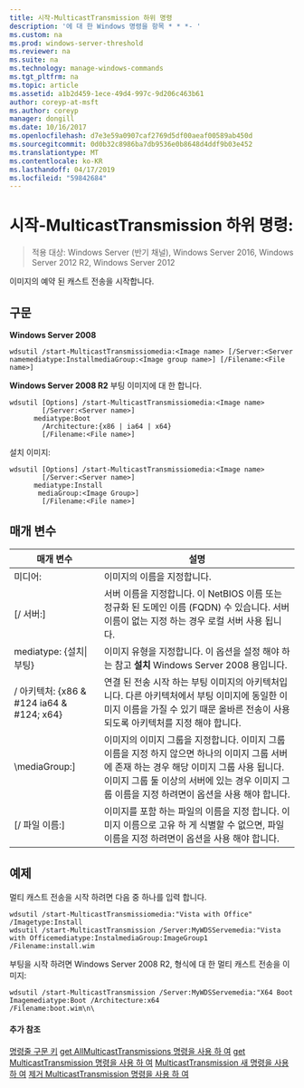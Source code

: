 ```yaml
---
title: 시작-MulticastTransmission 하위 명령
description: '에 대 한 Windows 명령을 항목 * * *- '
ms.custom: na
ms.prod: windows-server-threshold
ms.reviewer: na
ms.suite: na
ms.technology: manage-windows-commands
ms.tgt_pltfrm: na
ms.topic: article
ms.assetid: a1b2d459-1ece-49d4-997c-9d206c463b61
author: coreyp-at-msft
ms.author: coreyp
manager: dongill
ms.date: 10/16/2017
ms.openlocfilehash: d7e3e59a0907caf2769d5df00aeaf00589ab450d
ms.sourcegitcommit: 0d0b32c8986ba7db9536e0b8648d4ddf9b03e452
ms.translationtype: MT
ms.contentlocale: ko-KR
ms.lasthandoff: 04/17/2019
ms.locfileid: "59842684"
---
```

# <a name="subcommand-start-multicasttransmission"></a>시작-MulticastTransmission 하위 명령:

>적용 대상: Windows Server (반기 채널), Windows Server 2016, Windows Server 2012 R2, Windows Server 2012

이미지의 예약 된 캐스트 전송을 시작합니다.
## <a name="syntax"></a>구문
**Windows Server 2008**
```
wdsutil /start-MulticastTransmissiomedia:<Image name> [/Server:<Server namemediatype:InstallmediaGroup:<Image group name>] [/Filename:<File name>]
```
**Windows Server 2008 R2** 부팅 이미지에 대 한 합니다.
```
wdsutil [Options] /start-MulticastTransmissiomedia:<Image name>
        [/Server:<Server name>]
      mediatype:Boot
        /Architecture:{x86 | ia64 | x64}
        [/Filename:<File name>]
```
설치 이미지:
```
wdsutil [Options] /start-MulticastTransmissiomedia:<Image name>
        [/Server:<Server name>]
      mediatype:Install
       mediaGroup:<Image Group>]
        [/Filename:<File name>]
```
## <a name="parameters"></a>매개 변수
|매개 변수|설명|
|-------|--------|
미디어:<Image name>|이미지의 이름을 지정합니다.|
|[/ 서버:<Server name>]|서버 이름을 지정합니다. 이 NetBIOS 이름 또는 정규화 된 도메인 이름 (FQDN) 수 있습니다. 서버 이름이 없는 지정 하는 경우 로컬 서버 사용 됩니다.|
mediatype: {설치&#124;부팅}|이미지 유형을 지정합니다. 이 옵션을 설정 해야 하는 참고 **설치** Windows Server 2008 용입니다.|
|/ 아키텍처: {x86 & #124 ia64 & #124; x64}|연결 된 전송 시작 하는 부팅 이미지의 아키텍처입니다. 다른 아키텍처에서 부팅 이미지에 동일한 이미지 이름을 가질 수 있기 때문 올바른 전송이 사용 되도록 아키텍처를 지정 해야 합니다.|
|\mediaGroup:<Image group name>]|이미지의 이미지 그룹을 지정합니다. 이미지 그룹 이름을 지정 하지 않으면 하나의 이미지 그룹 서버에 존재 하는 경우 해당 이미지 그룹 사용 됩니다. 이미지 그룹 둘 이상의 서버에 있는 경우 이미지 그룹 이름을 지정 하려면이 옵션을 사용 해야 합니다.|
|[/ 파일 이름:<File name>]|이미지를 포함 하는 파일의 이름을 지정 합니다. 이미지 이름으로 고유 하 게 식별할 수 없으면, 파일 이름을 지정 하려면이 옵션을 사용 해야 합니다.|
## <a name="BKMK_examples"></a>예제
멀티 캐스트 전송을 시작 하려면 다음 중 하나를 입력 합니다.
```
wdsutil /start-MulticastTransmissiomedia:"Vista with Office"
/Imagetype:Install
wdsutil /start-MulticastTransmission /Server:MyWDSServemedia:"Vista with Officemediatype:InstalmediaGroup:ImageGroup1 /Filename:install.wim
```
부팅을 시작 하려면 Windows Server 2008 R2, 형식에 대 한 멀티 캐스트 전송을 이미지:
```
wdsutil /start-MulticastTransmission /Server:MyWDSServemedia:"X64 Boot Imagemediatype:Boot /Architecture:x64
/Filename:boot.wim\n\
```
#### <a name="additional-references"></a>추가 참조
[명령줄 구문 키](command-line-syntax-key.md)
[get AllMulticastTransmissions 명령을 사용 하 여](using-the-get-allmulticasttransmissions-command.md)
[get MulticastTransmission 명령을 사용 하 여](using-the-get-multicasttransmission-command.md)
[MulticastTransmission 새 명령을 사용 하 여](using-the-new-multicasttransmission-command.md)
[제거 MulticastTransmission 명령을 사용 하 여](using-the-remove-multicasttransmission-command.md)
